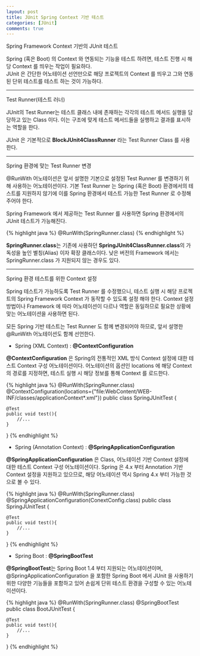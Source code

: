 ```yaml
---
layout: post
title: JUnit Spring Context 기반 테스트
categories: [JUnit]
comments: true
---
```


Spring Framework Context 기반의 JUnit 테스트

Spring (혹은 Boot) 의 Context 와 연동되는 기능을 테스트 하려면, 테스트 진행 시 해당 Context 를 띄우는 작업이 필요하다.  
JUnit 은 간단한 어노테이션 선언만으로 해당 프로젝트의 Context 를 띄우고 그와 연동된 단위 테스트를 테스트 하는 것이 가능하다.

-------------

Test Runner(테스트 러너)

JUnit의 Test Runner는 테스트 클래스 내에 존재하는 각각의 테스트 메서드 실행을 담당하고 있는 Class 이다. 이는 구조에 맞게 테스트 메서드들을 실행하고 결과를 표시하는 역할을 한다.

JUnit 은 기본적으로 **BlockJUnit4ClassRunner** 라는 Test Runner Class 를 사용한다.

-------------

Spring 환경에 맞는 Test Runner 변경

@RunWith 어노테이션은 앞서 설명한 기본으로 설정된 Test Runner 를 변경하기 위해 사용하는 어노테이션이다.
기본 Test Runner 는 Spring (혹은 Boot) 환경에서의 테스트를 지원하지 않기에 이를 Spring 환경에서 테스트 가능한 Test Runner 로 수정해 주어야 한다.

Spring Framework 에서 제공하는 Test Runner 를 사용하면 Spring 환경에서의 JUnit 테스트가 가능해진다.

{% highlight java %}
@RunWith(SpringRunner.class)
{% endhighlight %}

**SpringRunner.class**는 기존에 사용하던 **SpringJUnit4ClassRunner.class**의 가독성을 높인 별칭(Alias) 이자 확장 클래스이다.
낮은 버전의 Framework 에서는 SpringRunner.class 가 지원되지 않는 경우도 있다.

-------------

Spring 환경 테스트를 위한 Context 설정

Spring 테스트가 가능하도록 Test Runner 를 수정했으니, 테스트 실행 시 해당 프로젝트의 Spring Framework Context 가 동작할 수 있도록 설정 해야 한다. Context 설정 방법이나 Framework 에 따라 어노테이션이 다르나 역할은 동일하므로 필요한 상황에 맞는 어노테이션을 사용하면 된다.

모든 Spring 기반 테스트는 Test Runner 도 함께 변경되어야 하므로, 앞서 설명한 @RunWith 어노테이션도 함께 선언한다.



- Spring (XML Context) : **@ContextConfiguration**

**@ContextConfiguration** 은 Spring의 전통적인 XML 방식 Context 설정에 대한 테스트 Context 구성 어노테이션이다. 어노테이션의 옵션인 locations 에 해당 Context의 경로를 지정하면, 테스트 실행 시 해당 정보를 통해 Context 를 로드한다.

{% highlight java %}
@RunWith(SpringRunner.class)
@ContextConfiguration(locations={"file:WebContent/WEB-INF/classes/applicationContext*.xml"})
public class SpringJUnitTest {

    @Test
    public void test(){
        //...
    }
}
{% endhighlight %}

- Spring (Annotation Context) : **@SpringApplicationConfiguration**

**@SpringApplicationConfiguration** 은 Class, 어노테이션 기반 Context 설정에 대한 테스트 Context 구성 어노테이션이다. Spring 은 4.x 부터 Annotation 기반 Context 설정을 지원하고 있으므로, 해당 어노테이션 역시 Spring 4.x 부터 가능한 것으로 볼 수 있다.

{% highlight java %}
@RunWith(SpringRunner.class)
@SpringApplicationConfiguration(ConextConfig.class)
public class SpringJUnitTest {

    @Test
    public void test(){
        //...
    }
}
{% endhighlight %}

- Spring Boot : **@SpringBootTest**

**@SpringBootTest**는 Spring Boot 1.4 부터 지원되는 어노테이션이며, @SpringApplicationConfiguration 을 포함한 Spring Boot 에서 JUnit 을 사용하기 위한 다양한 기능들을 포함하고 있어 손쉽게 단위 테스트 환경을 구성할 수 있는 어노테이션이다.

{% highlight java %}
@RunWith(SpringRunner.class)
@SpringBootTest
public class BootJUnitTest {
    
    @Test
    public void test(){
        //...
    }
}
{% endhighlight %}